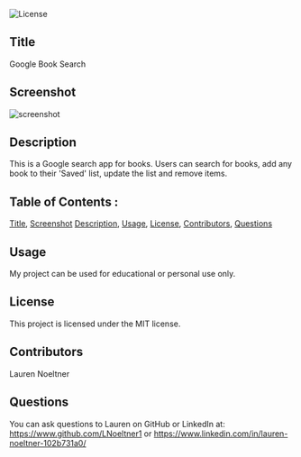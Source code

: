 ![License](https://img.shields.io/badge/License-MIT-red)

## Title

Google Book Search

## Screenshot

![screenshot](public/images/budget_tracker_screenshot.png)

## Description

This is a Google search app for books. Users can search for books, add any book to their 'Saved' list, update the list and remove items. 

## Table of Contents :

[Title](#Title),
[Screenshot](#Screenshot)
[Description](#Description),
[Usage](#Usage),
[License](#License),
[Contributors](#Contributors),
[Questions](#Questions)

## Usage

My project can be used for educational or personal use only.

## License

This project is licensed under the MIT license.

## Contributors

Lauren Noeltner

## Questions

You can ask questions to Lauren on GitHub or LinkedIn at: https://www.github.com/LNoeltner1 or https://www.linkedin.com/in/lauren-noeltner-102b731a0/
